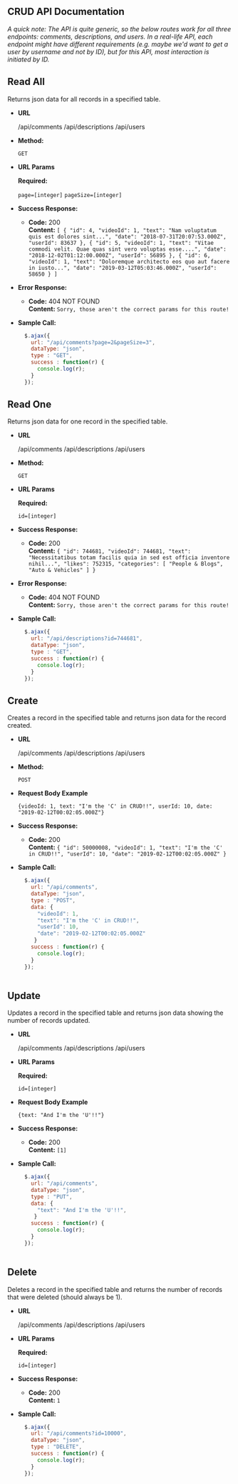 
## CRUD API Documentation ##

_A quick note: The API is quite generic, so the below routes work for all three endpoints: comments, descriptions, and users. In a real-life API, each endpoint might have different requirements (e.g. maybe we'd want to get a user by username and not by ID), but for this API, most interaction is initiated by ID._

**Read All**
----
  Returns json data for all records in a specified table.

* **URL**

  /api/comments
  /api/descriptions
  /api/users

* **Method:**

  `GET`
  
*  **URL Params**

   **Required:**
 
   `page=[integer]`
   `pageSize=[integer]`

* **Success Response:**

  * **Code:** 200 <br />
    **Content:** `[
    {
        "id": 4,
        "videoId": 1,
        "text": "Nam voluptatum quis est dolores sint...",
        "date": "2018-07-31T20:07:53.000Z",
        "userId": 83637
    },
    {
        "id": 5,
        "videoId": 1,
        "text": "Vitae commodi velit. Quae quas sint vero voluptas esse....",
        "date": "2018-12-02T01:12:00.000Z",
        "userId": 56895
    },
    {
        "id": 6,
        "videoId": 1,
        "text": "Doloremque architecto eos quo aut facere in iusto...",
        "date": "2019-03-12T05:03:46.000Z",
        "userId": 58650
    }
]`
 
* **Error Response:**

  * **Code:** 404 NOT FOUND <br />
      **Content:** `Sorry, those aren't the correct params for this route!`

* **Sample Call:**

  ```javascript
    $.ajax({
      url: "/api/comments?page=2&pageSize=3",
      dataType: "json",
      type : "GET",
      success : function(r) {
        console.log(r);
      }
    });

**Read One**
----
  Returns json data for one record in the specified table.

* **URL**

  /api/comments
  /api/descriptions
  /api/users

* **Method:**

  `GET`
  
*  **URL Params**

   **Required:**
 
   `id=[integer]`

* **Success Response:**

  * **Code:** 200 <br />
    **Content:** `{
    "id": 744681,
    "videoId": 744681,
    "text": "Necessitatibus totam facilis quia in sed est officia inventore nihil...",
    "likes": 752315,
    "categories": [
        "People & Blogs",
        "Auto & Vehicles"
    ]
}`
 
* **Error Response:**

  * **Code:** 404 NOT FOUND <br />
      **Content:** `Sorry, those aren't the correct params for this route!`

* **Sample Call:**

  ```javascript
    $.ajax({
      url: "/api/descriptions?id=744681",
      dataType: "json",
      type : "GET",
      success : function(r) {
        console.log(r);
      }
    });

**Create**
----
  Creates a record in the specified table and returns json data for the record created.

* **URL**

  /api/comments
  /api/descriptions
  /api/users

* **Method:**

  `POST`
  
*  **Request Body Example**
 
   `{videoId: 1, text: "I'm the 'C' in CRUD!!", userId: 10, date: "2019-02-12T00:02:05.000Z"}`

* **Success Response:**

  * **Code:** 200 <br />
    **Content:** `{
    "id": 50000008,
    "videoId": 1,
    "text": "I'm the 'C' in CRUD!!",
    "userId": 10,
    "date": "2019-02-12T00:02:05.000Z"
    }`

* **Sample Call:**

  ```javascript
    $.ajax({
      url: "/api/comments",
      dataType: "json",
      type : "POST",
      data: {
        "videoId": 1,
        "text": "I'm the 'C' in CRUD!!",
        "userId": 10,
        "date": "2019-02-12T00:02:05.000Z"
       }
      success : function(r) {
        console.log(r);
      }
    });
    
**Update**
----
  Updates a record in the specified table and returns json data showing the number of records updated.

* **URL**

  /api/comments
  /api/descriptions
  /api/users

*  **URL Params**

   **Required:**
 
   `id=[integer]`
  
*  **Request Body Example**
 
   `{text: "And I'm the 'U'!!"}`

* **Success Response:**

  * **Code:** 200 <br />
    **Content:** `[1]`

* **Sample Call:**

  ```javascript
    $.ajax({
      url: "/api/comments",
      dataType: "json",
      type : "PUT",
      data: {
        "text": "And I'm the 'U'!!",
       }
      success : function(r) {
        console.log(r);
      }
    });
 
 **Delete**
----
  Deletes a record in the specified table and returns the number of records that were deleted (should always be 1).

* **URL**

  /api/comments
  /api/descriptions
  /api/users

*  **URL Params**

   **Required:**
 
   `id=[integer]`

* **Success Response:**

  * **Code:** 200 <br />
    **Content:** `1`

* **Sample Call:**

  ```javascript
    $.ajax({
      url: "/api/comments?id=10000",
      dataType: "json",
      type : "DELETE",
      success : function(r) {
        console.log(r);
      }
    });
